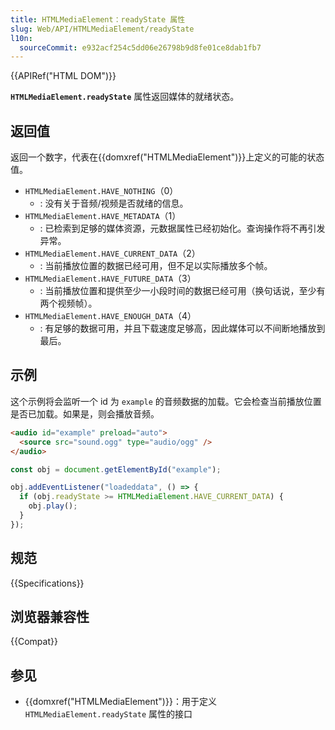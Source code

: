 ```yaml
---
title: HTMLMediaElement：readyState 属性
slug: Web/API/HTMLMediaElement/readyState
l10n:
  sourceCommit: e932acf254c5dd06e26798b9d8fe01ce8dab1fb7
---
```


{{APIRef("HTML DOM")}}

**`HTMLMediaElement.readyState`** 属性返回媒体的就绪状态。

## 返回值

返回一个数字，代表在{{domxref("HTMLMediaElement")}}上定义的可能的状态值。

- `HTMLMediaElement.HAVE_NOTHING`（0）
  - : 没有关于音频/视频是否就绪的信息。
- `HTMLMediaElement.HAVE_METADATA`（1）
  - : 已检索到足够的媒体资源，元数据属性已经初始化。查询操作将不再引发异常。
- `HTMLMediaElement.HAVE_CURRENT_DATA`（2）
  - : 当前播放位置的数据已经可用，但不足以实际播放多个帧。
- `HTMLMediaElement.HAVE_FUTURE_DATA`（3）
  - : 当前播放位置和提供至少一小段时间的数据已经可用（换句话说，至少有两个视频帧）。
- `HTMLMediaElement.HAVE_ENOUGH_DATA`（4）
  - : 有足够的数据可用，并且下载速度足够高，因此媒体可以不间断地播放到最后。

## 示例

这个示例将会监听一个 id 为 `example` 的音频数据的加载。它会检查当前播放位置是否已加载。如果是，则会播放音频。

```html
<audio id="example" preload="auto">
  <source src="sound.ogg" type="audio/ogg" />
</audio>
```

```js
const obj = document.getElementById("example");

obj.addEventListener("loadeddata", () => {
  if (obj.readyState >= HTMLMediaElement.HAVE_CURRENT_DATA) {
    obj.play();
  }
});
```

## 规范

{{Specifications}}

## 浏览器兼容性

{{Compat}}

## 参见

- {{domxref("HTMLMediaElement")}}：用于定义 `HTMLMediaElement.readyState` 属性的接口
